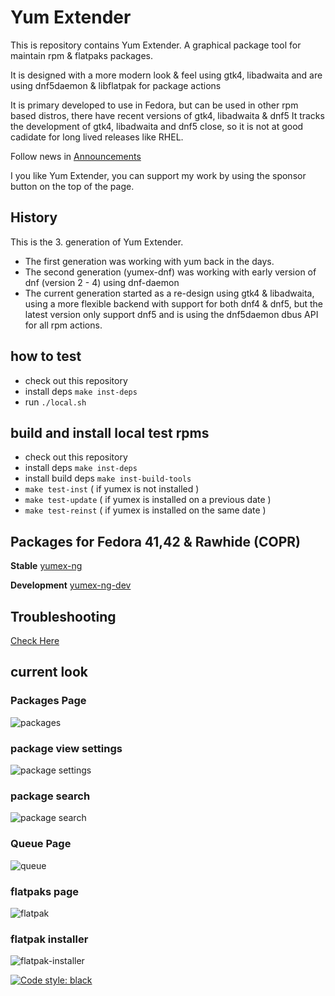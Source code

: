 # Yum Extender

This is repository contains Yum Extender.
A graphical package tool for maintain rpm & flatpaks packages.

It is designed with a more modern look & feel using gtk4, libadwaita and are using dnf5daemon & libflatpak for package actions

It is primary developed to use in Fedora, but can be used in other rpm based distros, there have recent versions of gtk4, libadwaita & dnf5
It tracks the development of gtk4, libadwaita and dnf5 close, so it is not at good cadidate for long lived releases like RHEL.

Follow news in [Announcements](https://github.com/timlau/yumex-ng/discussions/categories/announcements)

I you like Yum Extender, you can support my work by using the sponsor button on the top of the page.

## History
This is the 3. generation of Yum Extender.
- The first generation was working with yum back in the days.
- The second generation (yumex-dnf) was working with early version of dnf (version 2 - 4) using dnf-daemon 
- The current generation started as a re-design using gtk4 & libadwaita, using a more flexible backend with support for both dnf4 & dnf5, 
  but the latest version only support dnf5 and is using the dnf5daemon dbus API for all rpm actions. 

## how to test

-   check out this repository
-   install deps `make inst-deps`
-   run `./local.sh`

## build and install local test rpms

-   check out this repository
-   install deps `make inst-deps`
-   install build deps `make inst-build-tools`
-   `make test-inst` ( if yumex is not installed )
-   `make test-update` ( if yumex is installed on a previous date )
-   `make test-reinst` ( if yumex is installed on the same date )

## Packages for Fedora 41,42 & Rawhide (COPR)

**Stable**
[yumex-ng](https://copr.fedorainfracloud.org/coprs/timlau/yumex-ng/)

**Development**
[yumex-ng-dev](https://copr.fedorainfracloud.org/coprs/timlau/yumex-ng-dev/)

## Troubleshooting

[Check Here](docs/debug.md)

## current look

### Packages Page

![packages](data/gfx/yumex-ng-main.png)

### package view settings

![package settings](data/gfx/yumex-ng-package-setting.png)

### package search

![package search](data/gfx/yumex-ng-search.png)

### Queue Page

![queue](data/gfx/yumex-ng-queue.png)

### flatpaks page

![flatpak](data/gfx/yumex-ng-flatpaks.png)

### flatpak installer

![flatpak-installer](data/gfx/yumex-ng-flatpaks-install.png)

[![Code style: black](https://img.shields.io/badge/code%20style-black-000000.svg)](https://github.com/psf/black)
